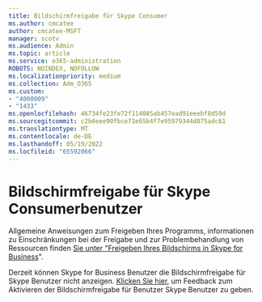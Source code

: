 ```yaml
---
title: Bildschirmfreigabe für Skype Consumer
ms.author: cmcatee
author: cmcatee-MSFT
manager: scotv
ms.audience: Admin
ms.topic: article
ms.service: o365-administration
ROBOTS: NOINDEX, NOFOLLOW
ms.localizationpriority: medium
ms.collection: Adm_O365
ms.custom:
- "4000009"
- "1433"
ms.openlocfilehash: 46734fe23fe72f114085ab457ead91eeebf8d59d
ms.sourcegitcommit: c2b6eee90fbce71e65b4f7e95979344d875adc61
ms.translationtype: MT
ms.contentlocale: de-DE
ms.lasthandoff: 05/19/2022
ms.locfileid: "65592066"
---
```

# <a name="screen-sharing-with-skype-consumer-users"></a>Bildschirmfreigabe für Skype Consumerbenutzer

Allgemeine Anweisungen zum Freigeben Ihres Programms, informationen zu Einschränkungen bei der Freigabe und zur Problembehandlung von Ressourcen finden [Sie unter "Freigeben Ihres Bildschirms in Skype for Business](https://support.microsoft.com/topic/share-your-desktop-or-a-program-in-skype-for-business-800bd55f-ff3e-4ed0-b522-52b91aa1a169)".  

Derzeit können Skype for Business Benutzer die Bildschirmfreigabe für Skype Benutzer nicht anzeigen. [Klicken Sie hier](https://www.skypefeedback.com/forums/299913-generally-available/suggestions/12335259-enable-screen-sharing-to-consumer-skype-users), um Feedback zum Aktivieren der Bildschirmfreigabe für Benutzer Skype Benutzer zu geben. 